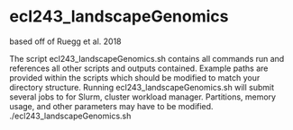# ecl243_landscapeGenomics
based off of Ruegg et al. 2018

The script ecl243_landscapeGenomics.sh contains all commands run and references all other scripts and outputs contained.
Example paths are provided within the scripts which should be modified to match your directory structure.
Running ecl243_landscapeGenomics.sh will submit several jobs to for Slurm, cluster workload manager.
Partitions, memory usage, and other parameters may have to be modified. 
./ecl243_landscapeGenomics.sh

